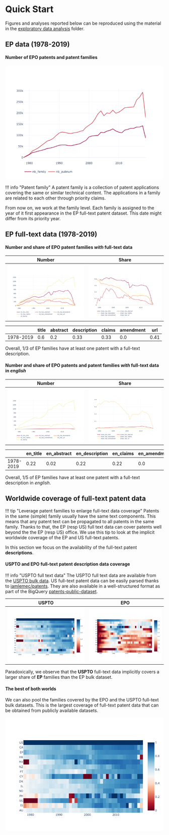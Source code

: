 [uspto-bulk]:https://bulkdata.uspto.gov/
[iamlemec/patents]:https://github.com/iamlemec/patents
[patents-public-data]:https://console.cloud.google.com/bigquery?project=npl-parsing&p=patents-public-data&d=patents&t=publications&page=table
[eda]:https://github.com/cverluise/parseEPO/
[uspto-bulk]:https://bulkdata.uspto.gov/

# Quick Start

Figures and analyses reported below can be reproduced using the material in the [exploratory data analysis][eda] folder.

## EP data (1978-2019)

#### Number of EPO patents and patent families
![](src/nb_famid_pubnum_epo.png)


!!! info "Patent family"
    A patent family is a collection of patent applications covering the same or similar technical content.
    The applications in a family are related to each other through priority claims.

From now on, we work at the family level. Each family is assigned to the year of it first appearance in the EP full-text patent dataset. This date might differ from its priority year.

## EP full-text data (1978-2019)

####  Number and share of EPO patent families *with* full-text data

Number | Share
:-------------------------:|:-------------------------:
![](src/nb_fulltext_epo.png)  |  ![](src/share_fulltext_epo.png)


| |title|abstract|description|claims |amendment|url|
|---|---|---|---|---|---|---|
|1978-2019|0.6|0.2|0.33|0.33|0.0|0.41|

Overall, 1/3 of EP families have at least one patent with a full-text description.

####  Number and share of EPO patents and patent families *with* full-text data in *english*

Number | Share
:-------------------------:|:-------------------------:
![](src/nb_fulltext_epo_en.png)  |  ![](src/share_fulltext_epo_en.png)

||en_title|en_abstract|en_description|en_claims|en_amendment|en_url|
|---|---|---|---|---|---|---|
|1978-2019|0.22|0.02|0.22|0.22|0.0|0.22|

Overall, 1/5 of EP families have at least one patent with a full-text description in *english*.

## Worldwide coverage of full-text patent data


!!! tip "Leverage patent families to enlarge full-text data coverage"
    Patents in the same (simple) family usually have the same text components. This means that any patent text can be propagated to all patents in the same family. Thanks to that, the EP (resp US) full text data can cover patents well beyond the the EP (resp US) office. We use this tip to look at the implicit worldwide coverage of the EP and US full-text patents.


In this section we focus on the availability of the full-text patent **descriptions**.

#### USPTO and EPO full-text patent description data coverage

!!! info "USPTO full text data"
    The USPTO full text data are available from the [USPTO bulk data][uspto-bulk]. US full-text patent data can be easily parsed thanks to [iamlemec/patents][iamlemec/patents]. They are also available in a well-structured format as part of the BigQuery [patents-public-dataset][patents-public-data].

USPTO | EPO
:-------------------------:|:-------------------------:
![](src/coverage_nonepo.png) | ![](src/coverage_epo.png)

Paradoxically, we observe that the **USPTO** full-text data implicitly covers a larger share of **EP** families than the EP bulk dataset.


#### The best of both worlds

We can also pool the families covered by the EPO and the USPTO full-text bulk datasets. This is the largest coverage of full-text patent data that can be obtained from publicly available datasets.

![](src/coverage_augmented.png)
